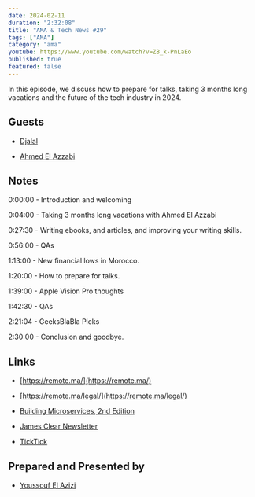 ```yaml
---
date: 2024-02-11
duration: "2:32:08"
title: "AMA & Tech News #29"
tags: ["AMA"]
category: "ama"
youtube: https://www.youtube.com/watch?v=Z8_k-PnLaEo
published: true
featured: false
---
```


In this episode, we discuss how to prepare for talks, taking 3 months long vacations and the future of the tech industry in 2024.

## Guests

- [Djalal](https://twitter.com/enlamp)

- [Ahmed El Azzabi](https://mylink.fyi/elazzabi)

## Notes

0:00:00 - Introduction and welcoming

0:04:00 - Taking 3 months long vacations with Ahmed El Azzabi

0:27:30 - Writing ebooks, and articles, and improving your writing skills.

0:56:00 - QAs

1:13:00 - New financial lows in Morocco.

1:20:00 - How to prepare for talks.

1:39:00 - Apple Vision Pro thoughts

1:42:30 - QAs

2:21:04 - GeeksBlaBla Picks

2:30:00 - Conclusion and goodbye.

## Links

- [https://remote.ma/](https://remote.ma/)

- [https://remote.ma/legal/](https://remote.ma/legal/)

- [Building Microservices, 2nd Edition](https://samnewman.io/books/building_microservices_2nd_edition/)

- [James Clear Newsletter](https://jamesclear.com/3-2-1)

- [TickTick](https://www.ticktick.com/)

## Prepared and Presented by

- [Youssouf El Azizi](https://elazizi.com)
